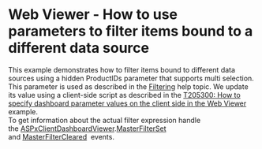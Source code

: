 # Web Viewer - How to use parameters to filter items bound to a different data source


<p>This example demonstrates how to filter items bound to different data sources using a hidden ProductIDs parameter that supports multi selection. This parameter is used as described in the <a href="https://documentation.devexpress.com/#Dashboard/CustomDocument16170">Filtering</a> help topic. We update its value using a client-side script as described in the <a href="https://www.devexpress.com/Support/Center/p/T205300">T205300: How to specify dashboard parameter values on the client side in the Web Viewer</a> example.<br>To get information about the actual filter expression handle the <a href="https://documentation.devexpress.com/Dashboard/clsDevExpressDashboardWebScriptsASPxClientDashboardViewertopic.aspx">ASPxClientDashboardViewer</a>.<a href="https://documentation.devexpress.com/Dashboard/DevExpressDashboardWebScriptsASPxClientDashboardViewer_MasterFilterSettopic.aspx">MasterFilterSet</a>  and <a href="https://documentation.devexpress.com/Dashboard/DevExpressDashboardWebScriptsASPxClientDashboardViewer_MasterFilterClearedtopic.aspx">MasterFilterCleared</a>  events. </p>

<br/>


